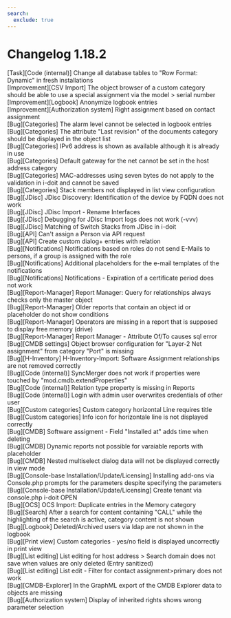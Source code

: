 ```yaml
---
search:
  exclude: true
---
```

# Changelog 1.18.2
<!-- cSpell:disable -->
<!-- markdownlint-disable MD052 -->
[Task][Code (internal)]                           Change all database tables to "Row Format: Dynamic" in fresh installations<br>
[Improvement][CSV Import]                         The object browser of a custom category should be able to use a special assignment via the model > serial number<br>
[Improvement][Logbook]                            Anonymize logbook entries<br>
[Improvement][Authorization system]               Right assignment based on contact assignment<br>
[Bug][Categories]                                 The alarm level cannot be selected in logbook entries<br>
[Bug][Categories]                                 The attribute "Last revision" of the documents category should be displayed in the object list<br>
[Bug][Categories]                                 IPv6 address is shown as available although it is already in use<br>
[Bug][Categories]                                 Default gateway for the net cannot be set in the host address category<br>
[Bug][Categories]                                 MAC-addresses using seven bytes do not apply to the validation in i-doit and cannot be saved<br>
[Bug][Categories]                                 Stack members not displayed in list view configuration<br>
[Bug][JDisc]                                      JDisc Discovery: Identification of the device by FQDN does not work<br>
[Bug][JDisc]                                      JDisc Import - Rename Interfaces<br>
[Bug][JDisc]                                      Debugging for JDisc Import logs does not work (-vvv)<br>
[Bug][JDisc]                                      Matching of Switch Stacks from JDisc in i-doit<br>
[Bug][API]                                        Can't assign a Person via API request<br>
[Bug][API]                                        Create custom dialog+ entries with relation<br>
[Bug][Notifications]                              Notifications based on roles do not send E-Mails to persons, if a group is assigned with the role<br>
[Bug][Notifications]                              Additional placeholders for the e-mail templates of the notifications<br>
[Bug][Notifications]                              Notifications - Expiration of a certificate period does not work<br>
[Bug][Report-Manager]                             Report Manager: Query for relationships always checks only the master object<br>
[Bug][Report-Manager]                             Older reports that contain an object id or placeholder do not show conditions<br>
[Bug][Report-Manager]                             Operators are missing in a report that is supposed to display free memory (drive)<br>
[Bug][Report-Manager]                             Report Manager - Attribute Of/To causes sql error<br>
[Bug][CMDB settings]                              Object browser configuration for "Layer-2 Net assignment" from category "Port" is missing<br>
[Bug][H-Inventory]                                H-Inventory-Import: Software Assignment relationships are not removed correctly<br>
[Bug][Code (internal)]                            SyncMerger does not work if properties were touched by "mod.cmdb.extendProperties"<br>
[Bug][Code (internal)]                            Relation type property is missing in Reports<br>
[Bug][Code (internal)]                            Login with admin user overwrites credentials of other user<br>
[Bug][Custom categories]                          Custom category horizontal Line requires title<br>
[Bug][Custom categories]                          Info icon for horizontale line is not displayed correctly<br>
[Bug][CMDB]                                       Software assigment - Field "Installed at" adds time when deleting<br>
[Bug][CMDB]                                       Dynamic reports not possible for varaiable reports with placeholder<br>
[Bug][CMDB]                                       Nested multiselect dialog data will not be displayed correctly in view mode<br>
[Bug][Console-base Installation/Update/Licensing] Installing add-ons via Console.php prompts for the parameters despite specifying the parameters<br>
[Bug][Console-base Installation/Update/Licensing] Create tenant via console.php i-doit OPEN<br>
[Bug][OCS]                                        OCS Import: Duplicate entries in the Memory category<br>
[Bug][Search]                                     After a search for content containing "CALL" while the highlighting of the search is active, category content is not shown<br>
[Bug][Logbook]                                    Deleted/Archived users via ldap are not shown in the logbook<br>
[Bug][Print view]                                 Custom categories - yes/no field is displayed uncorrectly in print view<br>
[Bug][List editing]                               List editing for host address > Search domain does not save when values are only deleted (Entry sanitized)<br>
[Bug][List editing]                               List edit - Filter for contact assignment>primary does not work<br>
[Bug][CMDB-Explorer]                              In the GraphML export of the CMDB Explorer data to objects are missing<br>
[Bug][Authorization system]                       Display of inherited rights shows wrong parameter selection<br>
